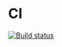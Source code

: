 # CI

[![Build status](https://ci.appveyor.com/api/projects/status/kuvyw0kr9tfjik59?svg=true)](https://ci.appveyor.com/project/alexeyerpd/containers-map-2)